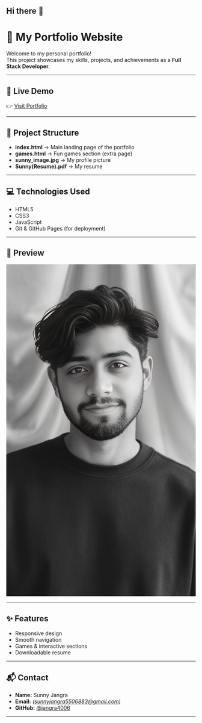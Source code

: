 ## Hi there 👋

# 🌟 My Portfolio Website

Welcome to my personal portfolio!  
This project showcases my skills, projects, and achievements as a **Full Stack Developer**.

---

## 🚀 Live Demo
👉 [Visit Portfolio](https://jangra4006.github.io/)

---

## 📂 Project Structure
- **index.html** → Main landing page of the portfolio  
- **games.html** → Fun games section (extra page)  
- **sunny_image.jpg** → My profile picture  
- **Sunny(Resume).pdf** → My resume  

---

## 💻 Technologies Used
- HTML5  
- CSS3  
- JavaScript  
- Git & GitHub Pages (for deployment)  

---

## 📸 Preview
![Portfolio Preview](sunny_image.jpg)

---

## ✨ Features
- Responsive design  
- Smooth navigation  
- Games & interactive sections  
- Downloadable resume  

---

## 📬 Contact
- **Name:** Sunny Jangra  
- **Email:** *(sunnyjangra5506883@gmail.com)*  
- **GitHub:** [@jangra4006](https://github.com/jangra4006)  

---


